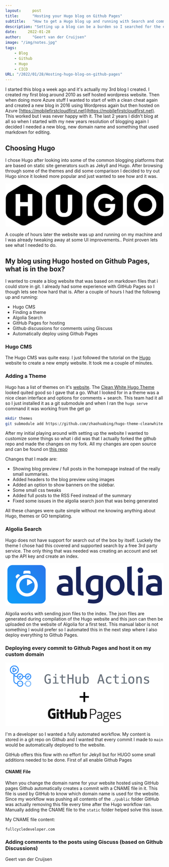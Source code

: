 ```yaml
---
layout:     post
title:      "Hosting your Hugo blog on Github Pages"
subtitle:   "How to get a Hugo blog up and running with Search and comments for free within an hour"
description: "Setting up a blog can be a burden so I searched for the easiest way to host my blog as a developer. In this blog I'll explain how I've set up my blog using Hugo including comments and search and have it automatically update every time I make a change."
date:     2022-01-28
author:     "Geert van der Cruijsen"
image: "/img/notes.jpg"
tags:
    - Blog
    - Github
    - Hugo
    - CICD
URL: "/2022/01/28/Hosting-hugo-blog-on-github-pages"
---
```


I started this blog a week ago and it's actually my 3rd blog I created. I created my first blog around 2010 as self hosted wordpress website. Then when doing more Azure stuff I wanted to start of with a clean cheat again and created a new blog in 2016 using Wordpress again but then hosted on Azure [https://mobilefirstcloudfirst.net](https://mobilefirstcloudfirst.net). This worked but I was never happy with it. The last 2 years I didn't blog at all so when I started with my new years resolution of blogging again I decided I needed a new blog, new domain name and something that used markdown for editing.

## Choosing Hugo

I chose Hugo after looking into some of the common blogging platforms that are based on static site generators such as Jekyll and Hugo. After browsing through some of the themes and did some comparison I decided to try out Hugo since it looked more popular and just wanted to see how ard it was.

![HUGO](/img/hugo-logo.svg)

A couple of hours later the website was up and running on my machine and I was already tweaking away at some UI improvements.. Point proven lets see what I needed to do.

## My blog using Hugo hosted on Github Pages, what is in the box?
I wanted to create a blog website that was based on markdown files that i could store in git. I already had some experience with GitHub Pages so I though lets see how hard that is. After a couple of hours I had the followng up and running:

- Hugo CMS
- Finding a theme
- Algolia Search
- GitHub Pages for hosting
- Github discussions for comments using Giscuss
- Automatically deploy using Github Pages


### Hugo CMS
The Hugo CMS was quite easy. I just followed the tutorial on the [Hugo](https://gohugo.io) website to create a new empty website. It took me a couple of minutes.

### Adding a Theme
Hugo has a list of themes on it's [website](https://themes.gohugo.io/). The [Clean White Hugo Theme](https://themes.gohugo.io/themes/hugo-theme-cleanwhite/) looked quited good so I gave that a go. What I looked for in a theme was a nice clean interface and options for comments + search. This team had it all so I just installed it as a git submodule and when I ran the `hugo serve` command it was working from the get go

```bash
mkdir themes
git submodule add https://github.com/zhaohuabing/hugo-theme-cleanwhite.git themes/hugo-theme-cleanwhite
```

After my initial playing around with setting up the website I wanted to customize some things so what i did was that I actually forked the github repo and made the changes on my fork. All my changes are open source and can be found on [this repo](https://github.com/Geertvdc/hugo-theme-cleanwhite)

Changes that I made are:
- Showing blog preview / full posts in the homepage instead of the really small summaries.
- Added headers to the blog preview using images
- Added an option to show banners on the sidebar.
- Some small css tweaks
- Added full posts to the RSS Feed instead of the summary
- Fixed some issues in the algolia search json that was being generated

All these changes were quite simple without me knowing anything about Hugo, themes or GO templating.

### Algolia Search
Hugo does not have support for search out of the box by itself. Luckely the theme I chose had this covered and supported search by a free 3rd party service. The only thing that was needed was creating an account and set up the API key and create an index.

![Algolia](/img/Algolia-logo.png)

Algolia works with sending json files to the index. The json files are generated during compilation of the Hugo website and this json can then be uploaded on the website of Algolia for a first test. This manual labor is not something I would prefer so I automated this in the next step where I also deploy everything to Github Pages.

### Deploying every commit to Github Pages and host it on my custom domain

![Github Actions + Pages](/img/gh-actions-pages.png)

I'm a developer so I wanted a fully automated workflow. My content is stored in a git repo on Github and I wanted that every commit I made to `main` would be automatically deployed to the website.

GitHub offers this flow with no effort for Jekyll but for HUGO some small additions needed to be done. First of all enable Github Pages

#### CNAME File
When you change the domain name for your website hosted using GitHub pages Github automatically creates a commit with a CNAME file in it. This file is used by GitHub to know which domain name is used for the website. Since my workflow was pushing all contents of the `./public` folder GitHub was actually removing this file every time after the Hugo workflow ran. Manually adding the CNAME file to the `static` folder helped solve this issue.

My CNAME file content:
```CNAME
fullcycledeveloper.com
```

### Adding comments to the posts using Giscuss (based on Github Discussions)

Geert van der Cruijsen